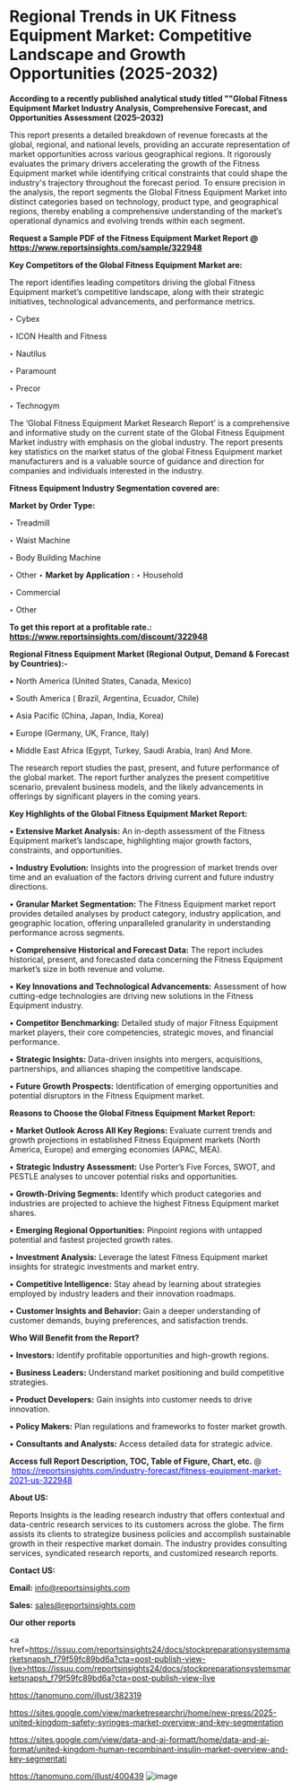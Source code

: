 # Regional Trends in UK Fitness Equipment Market: Competitive Landscape and Growth Opportunities (2025-2032)

<strong>According to a recently published analytical study titled ""Global Fitness Equipment Market Industry Analysis, Comprehensive Forecast, and Opportunities Assessment (2025–2032)</strong>

This report presents a detailed breakdown of revenue forecasts at the global, regional, and national levels, providing an accurate representation of market opportunities across various geographical regions. It rigorously evaluates the primary drivers accelerating the growth of the Fitness Equipment market while identifying critical constraints that could shape the industry's trajectory throughout the forecast period. To ensure precision in the analysis, the report segments the Global Fitness Equipment Market into distinct categories based on technology, product type, and geographical regions, thereby enabling a comprehensive understanding of the market’s operational dynamics and evolving trends within each segment.

<strong>Request a Sample PDF of the Fitness Equipment Market Report </strong><strong>@<a href=https://www.reportsinsights.com/sample/322948 style=color:#0000ff;> https://www.reportsinsights.com/sample/322948</a></strong></font>

<strong>Key Competitors of the Global Fitness Equipment Market are:</strong>

The report identifies leading competitors driving the global Fitness Equipment market’s competitive landscape, along with their strategic initiatives, technological advancements, and performance metrics.

‣ Cybex

‣ ICON Health and Fitness

‣ Nautilus

‣ Paramount

‣ Precor

‣ Technogym

The ‘Global Fitness Equipment Market Research Report’ is a comprehensive and informative study on the current state of the Global Fitness Equipment Market industry with emphasis on the global industry. The report presents key statistics on the market status of the global Fitness Equipment market manufacturers and is a valuable source of guidance and direction for companies and individuals interested in the industry.

<strong>Fitness Equipment Industry Segmentation covered are:</strong>

<strong>Market by Order Type: </strong>

‣ Treadmill

‣ Waist Machine

‣ Body Building Machine

‣ Other
‣ 
<strong>Market by Application :</strong>
‣ Household

‣ Commercial

‣ Other

<strong>To get this report at a profitable rate.: <a href=https://www.reportsinsights.com/discount/322948 style=color:#0000ff;>https://www.reportsinsights.com/discount/322948</a></strong></font>

<strong>Regional Fitness Equipment Market (Regional Output, Demand &amp; Forecast by Countries):-</strong>

• North America (United States, Canada, Mexico)

• South America ( Brazil, Argentina, Ecuador, Chile)

• Asia Pacific (China, Japan, India, Korea)

• Europe (Germany, UK, France, Italy)

• Middle East Africa (Egypt, Turkey, Saudi Arabia, Iran) And More.

The research report studies the past, present, and future performance of the global market. The report further analyzes the present competitive scenario, prevalent business models, and the likely advancements in offerings by significant players in the coming years.

<strong>Key Highlights of the Global Fitness Equipment Market Report:</strong>

• <strong>Extensive Market Analysis:</strong> An in-depth assessment of the Fitness Equipment market’s landscape, highlighting major growth factors, constraints, and opportunities.

• <strong>Industry Evolution:</strong> Insights into the progression of market trends over time and an evaluation of the factors driving current and future industry directions.

• <strong>Granular Market Segmentation:</strong> The Fitness Equipment market report provides detailed analyses by product category, industry application, and geographic location, offering unparalleled granularity in understanding performance across segments.

• <strong>Comprehensive Historical and Forecast Data:</strong> The report includes historical, present, and forecasted data concerning the Fitness Equipment market’s size in both revenue and volume.

• <strong>Key Innovations and Technological Advancements:</strong> Assessment of how cutting-edge technologies are driving new solutions in the Fitness Equipment industry.

• <strong>Competitor Benchmarking:</strong> Detailed study of major Fitness Equipment market players, their core competencies, strategic moves, and financial performance.

• <strong>Strategic Insights:</strong> Data-driven insights into mergers, acquisitions, partnerships, and alliances shaping the competitive landscape.

• <strong>Future Growth Prospects:</strong> Identification of emerging opportunities and potential disruptors in the Fitness Equipment market.

<strong>Reasons to Choose the Global Fitness Equipment Market Report:</strong>

• <strong>Market Outlook Across All Key Regions:</strong> Evaluate current trends and growth projections in established Fitness Equipment markets (North America, Europe) and emerging economies (APAC, MEA).

• <strong>Strategic Industry Assessment:</strong> Use Porter’s Five Forces, SWOT, and PESTLE analyses to uncover potential risks and opportunities.

• <strong>Growth-Driving Segments:</strong> Identify which product categories and industries are projected to achieve the highest Fitness Equipment market shares.

• <strong>Emerging Regional Opportunities:</strong> Pinpoint regions with untapped potential and fastest projected growth rates.

• <strong>Investment Analysis:</strong> Leverage the latest Fitness Equipment market insights for strategic investments and market entry.

• <strong>Competitive Intelligence:</strong> Stay ahead by learning about strategies employed by industry leaders and their innovation roadmaps.

• <strong>Customer Insights and Behavior:</strong> Gain a deeper understanding of customer demands, buying preferences, and satisfaction trends.

<strong>Who Will Benefit from the Report?</strong>

• <strong>Investors:</strong> Identify profitable opportunities and high-growth regions.

• <strong>Business Leaders:</strong> Understand market positioning and build competitive strategies.

• <strong>Product Developers:</strong> Gain insights into customer needs to drive innovation.

• <strong>Policy Makers:</strong> Plan regulations and frameworks to foster market growth.

• <strong>Consultants and Analysts:</strong> Access detailed data for strategic advice.
</ul>
<strong>Access full Report Description, TOC, Table of Figure, Chart, etc. </strong>@  <a href=https://reportsinsights.com/industry-forecast/fitness-equipment-market-2021-us-322948 style=color:#0000ff;>https://reportsinsights.com/industry-forecast/fitness-equipment-market-2021-us-322948</a></font>

<strong><strong>About US</strong>:</strong>

Reports Insights is the leading research industry that offers contextual and data-centric research services to its customers across the globe. The firm assists its clients to strategize business policies and accomplish sustainable growth in their respective market domain. The industry provides consulting services, syndicated research reports, and customized research reports.

<strong>Contact US:</strong>

<p class=""""><b>Email:</b> <a href=mailto:info@reportsinsights.com>info@reportsinsights.com</a></p>
<p class=""""><b>Sales:</b> <a href=mailto:sales@reportsinsights.com>sales@reportsinsights.com</a></p>

<strong>Our other reports</strong>

<a href=https://issuu.com/reportsinsights24/docs/stockpreparationsystemsmarketsnapsh_f79f59fc89bd6a?cta=post-publish-view-live>https://issuu.com/reportsinsights24/docs/stockpreparationsystemsmarketsnapsh_f79f59fc89bd6a?cta=post-publish-view-live</a>

<a href=https://tanomuno.com/illust/382319>https://tanomuno.com/illust/382319</a>

<a href=https://sites.google.com/view/marketresearchri/home/new-press/2025-united-kingdom-safety-syringes-market-overview-and-key-segmentation>https://sites.google.com/view/marketresearchri/home/new-press/2025-united-kingdom-safety-syringes-market-overview-and-key-segmentation</a>

<a href=https://sites.google.com/view/data-and-ai-formatt/home/data-and-ai-format/united-kingdom-human-recombinant-insulin-market-overview-and-key-segmentati>https://sites.google.com/view/data-and-ai-formatt/home/data-and-ai-format/united-kingdom-human-recombinant-insulin-market-overview-and-key-segmentati</a>

<a href=https://tanomuno.com/illust/400439>https://tanomuno.com/illust/400439</a>
![image](https://github.com/user-attachments/assets/5fb605e7-5928-4b08-9e54-a5b68700c706)
